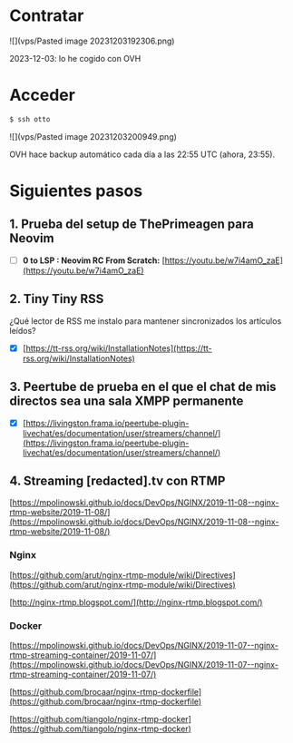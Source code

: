 # Contratar

![](vps/Pasted image 20231203192306.png)

2023-12-03: lo he cogido con OVH

# Acceder

```sh
$ ssh otto
```
![](vps/Pasted image 20231203200949.png)

OVH hace backup automático cada día a las 22:55 UTC (ahora, 23:55).

# Siguientes pasos

## 1.  Prueba del setup de ThePrimeagen para Neovim

- [ ] **0 to LSP : Neovim RC From Scratch:** [https://youtu.be/w7i4amO_zaE](https://youtu.be/w7i4amO_zaE)

## 2. Tiny Tiny RSS

¿Qué lector de RSS me instalo para mantener sincronizados los artículos leídos?

- [x] [https://tt-rss.org/wiki/InstallationNotes](https://tt-rss.org/wiki/InstallationNotes)

## 3. Peertube de prueba en el que el chat de mis directos sea una sala XMPP permanente

- [x] [https://livingston.frama.io/peertube-plugin-livechat/es/documentation/user/streamers/channel/](https://livingston.frama.io/peertube-plugin-livechat/es/documentation/user/streamers/channel/)

## 4. Streaming [redacted].tv con RTMP

[https://mpolinowski.github.io/docs/DevOps/NGINX/2019-11-08--nginx-rtmp-website/2019-11-08/](https://mpolinowski.github.io/docs/DevOps/NGINX/2019-11-08--nginx-rtmp-website/2019-11-08/)

### Nginx

[https://github.com/arut/nginx-rtmp-module/wiki/Directives](https://github.com/arut/nginx-rtmp-module/wiki/Directives)

[http://nginx-rtmp.blogspot.com/](http://nginx-rtmp.blogspot.com/)

### Docker

[https://mpolinowski.github.io/docs/DevOps/NGINX/2019-11-07--nginx-rtmp-streaming-container/2019-11-07/](https://mpolinowski.github.io/docs/DevOps/NGINX/2019-11-07--nginx-rtmp-streaming-container/2019-11-07/)

[https://github.com/brocaar/nginx-rtmp-dockerfile](https://github.com/brocaar/nginx-rtmp-dockerfile)

[https://github.com/tiangolo/nginx-rtmp-docker](https://github.com/tiangolo/nginx-rtmp-docker)
